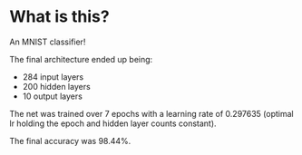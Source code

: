 # What is this?
An MNIST classifier!

The final architecture ended up being:
- 284 input layers
- 200 hidden layers
- 10 output layers

The net was trained over 7 epochs with a learning rate of 0.297635 (optimal lr holding the epoch and hidden layer counts constant).

The final accuracy was 98.44%.
